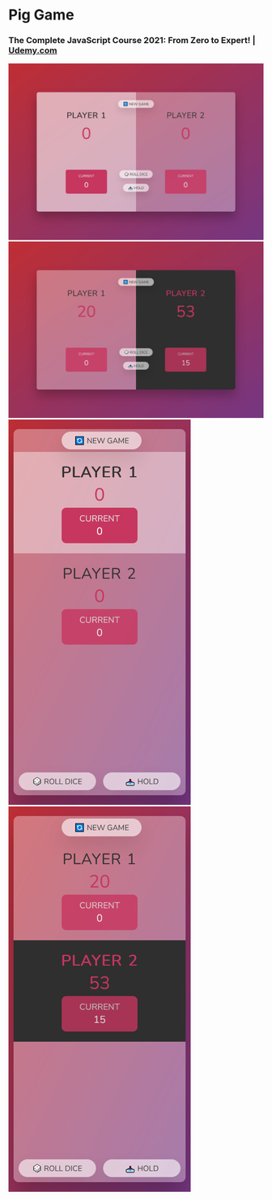 # Pig Game

### The Complete JavaScript Course 2021: From Zero to Expert! | [Udemy.com](https://www.udemy.com/course/the-complete-javascript-course/)

<!-- * `Purchased Course`: 24.09.2020 -->
<!-- * `Finished this Project`: 06.11.2020 11:56 -->

![](./assets//729%20-%20Dice%20Game.jpg)
![](./assets//731%20-%20Dice%20Game.jpg)
![](./assets//733%20-%20Dice%20Game.jpg)
![](./assets//732%20-%20Dice%20Game.jpg)
